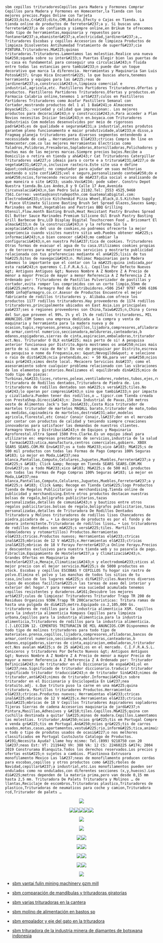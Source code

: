 
```
sbm cepillos trituradoresCepillos para Madera y Formones Comprar Cepillos para Madera y Formones en Homecenter,la Tienda con los mejores precios.Pagos Online con Tarjeta D&#233;bito,Cr&#233;dito,CMR,Baloto,Efecty o Cajas en Tienda. La tienda online de productos de ferreter&#237;a y. Si buscas una ferreter&#237;a de confianza y siempre online,en Brikum te ofrecemos todo tipo de herramientas,maquinaria y repuestos para fontaner&#237;a,ebanister&#237;a,electricidad,jardiner&#237;a,… Trituradores Escobas y cepillos Accesorios de limpieza Productos de limpieza Disolventes Antihumedad Tratamiento de superf&#237;cie PINTURA.Trituradores.M&#225;quinas trituradoras.Trituradores.Lamentamos las molestias.Realice una nueva b&#250;squeda sobre su inter&#233;s Puertas Elegir bien las puertas de tu casa es fundamental para conseguir una circulaci&#243;n fluida entre todas las estancias pero tambi&#233;n puede dar un toque decorativo que marca la diferencia. Herramientas y Maquinaria San Luis Potos&#237; Grupo Hica Encuentr&#225; lo que buscas ahora,tenemos herramienta y equipos para las &#225;reas de jardiner&#237;a,construcci&#243;n,limpieza comercial e industrial,agricola,etc. Pastilleros Partidores Trituradores.Ofertas y productos. Pastilleros Partidores Trituradores.Ofertas y productos.en Farmacia Calabria online,tenemos 1 art&#237;culos en Pastilleros Partidores Trituradores como Acofar Pastillero Semanal con Cortador,mostrando productos del 1 al 1 Ba&#241;o Almacenes Boyac&#225;.:variedad y calidad que impresionan:. Los mejores productos para decoraci&#243;n y construcci&#243;n.Para acceder a Plan Novios necesitas Iniciar Sesi&#243;n en.boyaca.com Trituradores Industriais Com modelos desenvolvidos por meio de rigorosos padr&#245;es de qualidade e seguran&#231;a industrial,estes produtos garantem pleno funcionamento e maior produtividade,al&#233;m disso,a Fragmaq planeja trituradores para diversos segmentos entendendo a necessidade de cada … Herramientas El&#233;ctricas Compra On line en Homecenter.com.co las mejores Herramientas Electricas como Taladros,Pulidoras,Fresadoras,Sopladoras,Atornilladoras,Polichadores y muchas mas de las mejores marcas.Siempre precios bajos.Recibe a Domicilio o retira en tienda y ah&#243;r Cat Trituradores Caterpillar Trituradores s&#227;o ideais para o corte e a tritura&#231;&#227;o de vegeta&#231;&#227;o,inclusive rasteira.Este site usa e define &quot;cookies&quot; no computador para ajudar em suas melhorias mantendo o site confi&#225;vel e seguro,personalizando conte&#250;do e an&#250;ncios,fornecendo recursos de m&#237;dia social e analisando de que maneira o site &#233; usado.Voc&#234; pode saber. Constru Depot Nuestra tienda.Bo.Los Andes,8 y 9 Calle 17 Ave,Avenida Circunvalaci&#243;n,San Pedro Sula 21102.Tel: 2553 4525,9460 7561.Correo: ventas@construdepothn.com GuatemalaDigital.com: Electrodom&#233;stico KitchenAid Pizza Wheel,Black,U.S.Kitchen Supply 4 Piece Ultimate Silicone Basting Brush Set Spread Glazes,Sauces &amp; Marinades on Meat,Vegetables and Pastries BBQ Grilling Utensil,Flow.month Basting Brush,Heat Resistant Pastry Brushes Spread Oil Butter Sauce Marinades Premium Silicone Oil Brush Pastry Basting Grill Barbecue Bru,LCD Display Digital Touchscreen Food … Bricomart El almac&#233;n de la construcci&#243;n y la reforma Sin la aceptaci&#243;n del uso de cookies,no podremos ofrecerte la mejor experiencia cuando visites nuestro sitio web.Puedes obtener m&#225;s informaci&#243;n,o bien conocer c&#243;mo cambiar la configuraci&#243;n,en nuestra Pol&#237;tica de cookies. Trituradores Otras formas de evacuar el agua de tu casa.Utilizamos cookies propias y de terceros para mejorar nuestros servicios y mostrarte publicidad relacionada con tus preferencias mediante el an&#225;lisis de tus h&#225;bitos de navegaci&#243;n. Molimac Maquinarias para Madera Sabemos lo importante que el contar con la m&#225;quina indicada,por esta raz&#243;n queremos C.I.F.R.A.S.L. Cepillos Por Defecto Nuevos &gt; Antiguos Antiguos &gt; Nuevos Nombre A Z Nombre Z A Precio de menor a mayor Precio de mayor a menor Referencia A Z Referencia Z A Ordenado por: Trituradores de Pastillas Pulverizador de pastillas y cortador,evita romper los comprimidos con un corte limpio,55mm de di&#225;metro. Farmagro Red de Distribuidores.+506 2547 9797 +506 6106 4000 info@farmagro.co.cr.Asesor de Productos Encuentre el mejor fabricante de rodillos trituradores y. Alibaba.com ofrece los productos 1177 rodillos trituradores.Hay proveedores de 1174 rodillos trituradores,principalmente ubicados en East Asia.Los principales pa&#237;ses o regiones proveedores son China,Taiw&#225;n,China y Corea del Sur,que proveen el 99%，1% y el 1% de rodillos trituradores… MIL ANUNCIOS.COM Somos una empresa dedicada a la compra y venta de maquinaria y herramienta para la madera nueva y de ocasion,tupis,regruesos,prensa,cepillos,lijadora,compresores,afiladoras,bancos de armar,control numerico,seccionadora,moldureras,canteadoras,b edanos,espigadoras,sierras de cinta,aspiracion,embaladoras,triturador ect.Nos. Triturador O OLX est&#225; mais perto de si! A pesquisa anterior funcionava por Distrito.Agora mostramos os an&#250;ncios mais perto de si num raio de Km's! Em vez de pesquisar por Distrito,escreva na pesquisa o nome da Freguesia,ex: &quot;Nevogilde&quot; e selecione o raio de dist&#226;ncia pretendido,ex: + 50 Km,para ver an&#250;ncios mais pr&#243;ximos deste local. Mecacero Servicios As&#237; como el asesoramiento sobre cualquier problema relacionado con las vibraciones de los elementos giratorios.Realizamos el equilibrado din&#225;mico de todo tipo de piezas: Turbinas,h&#233;lices,rotores,poleas,ventiladores,rodetes,tubos,ejes,rodillos,sinfines,molinos,trituradores,cepillos. Trituradora de Rodillos dentados,Trituradora de Piedra de. Los trituradores de rodillos dentados son m&#225;s vers&#225;tiles.No s&#243;lo operan por compresi&#243;n sino que tambi&#233;n por impacto y cizalladura.Pueden tener dos rodillos,o … tipscr.com Tienda creada con PrestaShop.Direcci&#243;n: Zona Industrial de Pavas,150 metros oeste de Alimentos Jack's San Jos&#233;,Costa Rica triturador de martelos triturador de martelos MAQALL barato,triturador de mato,todas as medidas,capinadeira de martelos,destro&#231;ador,modelos agricola,florestal,etc Conair Conair Conair,l&#237;der en el mercado por contar con productos de calidad y teniendo siempre creaciones innovadoras para satisfacer las demandas de nuestros clientes. Farmagro Venta y Distribuci&#243;n de Equipos y Maquinaria Agroforestal.Ultra Speed 1500 Pro.Clarke.Es un equipo ideal para utilizarse en: empresas prestadoras de servicios,industria de la salud y farmac&#233;utica,manufactura,centros comerciales,gobiern. XBOX SEARS SEARS.COM.MX Env&#237;os a todo M&#233;xico &#183; M&#225;s de 500 mil productos con todas las Formas de Pago Compras 100% Seguras &#183; Lo mejor en Moda,L&#237;nea blanca,Pantallas,Computo,Celulares,Juguetes,Muebles,Ferreter&#237;a y m&#225;s &#183; Click &amp; Recoge en Tienda SEARS SEARS.COM.MX Env&#237;os a todo M&#233;xico &#183; M&#225;s de 500 mil productos con todas las Formas de Pago Compras 100% Seguras &#183; Lo mejor en Moda,L&#237;nea blanca,Pantallas,Computo,Celulares,Juguetes,Muebles,Ferreter&#237;a y m&#225;s &#183; Click &amp; Recoge en Tienda Cat&#225;logo Productos Tienda de Regalos Publicitarios y merchandising.Tienda online de publicidad y merchandising.Entre otros productos destacan nuestras bolsas de regalo,boligrafos publicitarios,tazas personalizadas,detalles de comuni&#243;n y bautizos entre otros regalos publicitarios.bolsas de regalo,boligrafos publicitarios,tazas personalizadas,detalles de Trituradora De Rodillos Dentados Trituradora y Molinos trituradores de rodillos lisos Chancadores de piedra,picadora de … • La descarga de producto es por el fondo y de manera intermitente.Trituradoras de rodillos lisos… • Los trituradores de rodillos dentados son m&#225;s vers&#225;tiles. Martillos (demoledores y rotomartillos) Productos.Herramientas el&#233;ctricas.Productos nuevos; Herramientas el&#233;ctricas inal&#225;mbricas de 12 V m&#225;x.Herramientas el&#233;ctricas inal&#225;mbricas de 18 V Ferayu Ferreter&#237;a Online Ferayu.Precios y descuentos exclusivos para nuestra tienda web y su pasarela de pago. Fibraclim.Equipamiento de Hosteler&#237;a y Climatizaci&#243;n. Grandes Ofertas en Maquinaria de hosteler&#237;a,Menaje,Climatizaci&#243;n y electrodom&#233;sticos al mejor precio con el mejor servicio.M&#225;s de 5000 productos en stock. Escobas y cepillos ESCOBAS Y CEPILLOS Tu hogar sin rastro de polvo.Elimina el polvo y las manchas de todos los sitios de tu casa,incluso de los lugares m&#225;s dif&#237;ciles.Nuestros diversos tipos de escobas facilitar&#225;n las tareas de aseo del interior y exterior del hogar.Y para remover esa suciedad acumulada tenemos cepillos resistentes y duraderos.&#161;Descubre los mejores art&#237;culos de limpieza! Trituradores Triturador Trapp TR 200 de Residuos Organicos 930W.Trapp TR 200Caracteristicas: Tritura ramas de hasta una pulgada de di&#225;metro.Equipado co.2,105,000 Gs. trituradores de rodillos para la industria alimenticia XSM. Cepillos para la industria alimenticia Kompass Cepillos para limpieza urbana,Cepillos para la industria alimenticia.para la industria alimenticia,Trituradores de rodillos para la industria alimenticia.[.].LECCION 12. CEMENTOS TRITURACIN DE MIL ANUNCIOS.COM Disponemos de todo tipo de molinos trituradores para todo tipo de materiales.prensa,cepillos,lijadora,compresores,afiladoras,bancos de armar,control numerico,seccionadora,moldureras,canteadoras,b edanos,espigadoras,sierras de cinta,aspiracion,embaladoras,triturador ect.Nos avalan m&#225;s de 25 a&#241;os en el mercado. C.I.F.R.A.S.L. Ceniceros y trituradores Por Defecto Nuevos &gt; Antiguos Antiguos &gt; Nuevos Nombre A Z Nombre Z A Precio de menor a mayor Precio de mayor a menor Referencia A Z Referencia Z A Ordenado por: Triturador Definici&#243;n de triturador en el Diccionario de espa&#241;ol en l&#237;nea.Significado de triturador diccionario.traducir triturador significado triturador traducci&#243;n de triturador Sin&#243;nimos de triturador,ant&#243;nimos de triturador.Informaci&#243;n sobre triturador en el Diccionario y Enciclopedia En L&#237;nea Gratuito.adj. s.Que tritura puso la carne en una m&#225;quina trituradora. Martillos trituradores Productos.Herramientas el&#233;ctricas.Productos nuevos; Herramientas el&#233;ctricas inal&#225;mbricas de 12 V m&#225;x.Herramientas el&#233;ctricas inal&#225;mbricas de 18 V Cepillos Trituradores Aspiradores sopladores Tijeras Sierras de cadena Accesorios maquinaria de jard&#237;n Pintura,Masillas,Adhesivos y &#218;tiles.Cepillos.M&#225;quina con cuchilla destinada a quitar l&#225;minas de madera.Cepillos.Lamentamos las molestias. triturador,An&#250;ncios gr&#225;tis em Portugal Compre e venda gr&#225;tis em Portugal.An&#250;ncios gr&#225;tis de carros usados,motas,casas,apartamentos,vestu&#225;rio,inform&#225;tica,animais e todo o tipo de produtos usados de ocasi&#227;o nos melhores classificados em Portugal CustoJusto Catalogo de Productos. &#191;Necesita Ayuda? Llame hoy mismo: Tel.(899) 9218750 con 20 l&#237;neas Est: VT: 2119442 VH: 388 VA: 12 CS: 22460225 &#174; 2004 2019 Construrama Blanquita.Todos los derechos reservados.Los precios y ofertas est&#225;n sujetos a cambios. Plastinova Extrusora monofilamento Mexico Las l&#237;neas de monofilamento producen cerdas para escobas,cepillos y otros productos como &#225;rboles de Navidad,cepillar&#237;a industrial,etc.Los monofilamentos pueden ser ondulados como no ondulados,con diferentes secciones (x,y,huecos).Los di&#225;metros dependen de la materia prima,pero van desde 0,15 mm hasta 2,5 mm. Trituradora De Palets Trituradora y Molinos … de llantas,Reciclaje de escombros,Trituradoras plastico,Trituradores de plastico,Trituradoras de neumaticos para coche y camion,Trituradora rcd,Triturador de palets … 
```

<div align="center">

<a href="https://es-crusher.shibang-china.com/github&k=sbm+cepillos+trituradores"><img src="https://static.shibang-china.com/es/crusher/logo.jpg"></a>

<a href="https://es-crusher.shibang-china.com/github&k=sbm+cepillos+trituradores"><img src="https://static.shibang-china.com/es/crusher/index.jpg"></a><a href="https://es-crusher.shibang-china.com/material.htmlgithub&k=sbm+cepillos+trituradores"><img src="https://static.shibang-china.com/es/crusher/material.jpg"></a><a href="https://es-crusher.shibang-china.com/application.htmlgithub&k=sbm+cepillos+trituradores"><img src="https://static.shibang-china.com/es/crusher/application.jpg"></a><a href="https://es-crusher.shibang-china.com/aboutus.htmlgithub&k=sbm+cepillos+trituradores"><img src="https://static.shibang-china.com/es/crusher/aboutus.jpg"></a><a href="https://es-crusher.shibang-china.com/contact.htmlgithub&k=sbm+cepillos+trituradores"><img src="https://static.shibang-china.com/es/crusher/contact.jpg"></a>

<a href="https://es-crusher.shibang-china.com/github&k=sbm+cepillos+trituradores"><img src="https://static.shibang-china.com/es/crusher/banner.jpg"></a>

<a href="https://swt.shibang-china.com/github&k=sbm+cepillos+trituradores"><img src="https://static.shibang-china.com/es/crusher/text.jpg"></a>

<a href="https://swt.shibang-china.com/github&k=sbm+cepillos+trituradores"><img src="https://static.shibang-china.com/es/crusher/chat.jpg"></a><a href="https://es-crusher.shibang-china.com/contact.htmlgithub&k=sbm+cepillos+trituradores"><img src="https://static.shibang-china.com/es/crusher/message.jpg"></a>

<a href="https://es-crusher.shibang-china.com/products/pe.htmlgithub&k=sbm+cepillos+trituradores"><img src="https://static.shibang-china.com/es/crusher/pe.jpg"></a><a href="https://es-crusher.shibang-china.com/products/pf.htmlgithub&k=sbm+cepillos+trituradores"><img src="https://static.shibang-china.com/es/crusher/pf.jpg"></a>

<a href="https://es-crusher.shibang-china.com/products/hpt.htmlgithub&k=sbm+cepillos+trituradores"><img src="https://static.shibang-china.com/es/crusher/hpt.jpg"></a><a href="https://es-crusher.shibang-china.com/products/vsi.htmlgithub&k=sbm+cepillos+trituradores"><img src="https://static.shibang-china.com/es/crusher/vsi.jpg"></a>

<a href="https://es-crusher.shibang-china.com/products/klv.htmlgithub&k=sbm+cepillos+trituradores"><img src="https://static.shibang-china.com/es/crusher/klv.jpg"></a><a href="https://es-crusher.shibang-china.com/products/portable.htmlgithub&k=sbm+cepillos+trituradores"><img src="https://static.shibang-china.com/es/crusher/portable.jpg"></a>

<a href="https://swt.shibang-china.com/github&k=sbm+cepillos+trituradores"><img src="https://static.shibang-china.com/es/crusher/case.jpg"></a>

</div>


* [sbm yantai fulin mining machinery gzm mill](sbm%20yantai%20fulin%20mining%20machinery%20gzm%20mill.md)

* [sbm comparación de mandíbulas y trituradoras giratorias](sbm%20comparaci%C3%B3n%20de%20mand%C3%ADbulas%20y%20trituradoras%20giratorias.md)

* [sbm varias trituradoras en la cantera](sbm%20varias%20trituradoras%20en%20la%20cantera.md)

* [sbm molino de alimentación en bastos sp](sbm%20molino%20de%20alimentaci%C3%B3n%20en%20bastos%20sp.md)

* [sbm empalador y eje del gato en la trituradora](sbm%20empalador%20y%20eje%20del%20gato%20en%20la%20trituradora.md)

* [sbm trituradora de la industria minera de diamantes de botswana indonesia](sbm%20trituradora%20de%20la%20industria%20minera%20de%20diamantes%20de%20botswana%20indonesia.md)